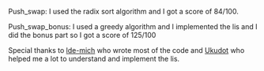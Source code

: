 Push_swap: I used the radix sort algorithm and I got a score of 84/100.

Push_swap_bonus: I used a greedy algorithm and I implemented the lis and I did the bonus part so I got a score of 125/100

Special thanks to [lde-mich](https://github.com/lde-mich) who wrote most of the code and [Ukudot](https://github.com/Ukudot) who helped me a lot to understand and implement the lis.
